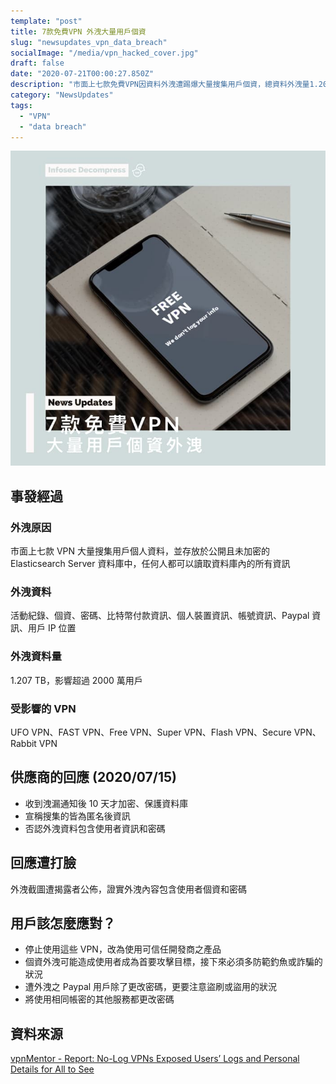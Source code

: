 ```yaml
---
template: "post"
title: 7款免費VPN 外洩大量用戶個資
slug: "newsupdates_vpn_data_breach"
socialImage: "/media/vpn_hacked_cover.jpg"
draft: false
date: "2020-07-21T00:00:27.850Z"
description: "市面上七款免費VPN因資料外洩遭踢爆大量搜集用戶個資，總資料外洩量1.207 TB，超過2000萬用戶受到影響。"
category: "NewsUpdates"
tags:
  - "VPN"
  - "data breach"
---
```


![](/media/vpn_hacked_cover.jpg)

## 事發經過

### 外洩原因

市面上七款 VPN 大量搜集用戶個人資料，並存放於公開且未加密的 Elasticsearch Server 資料庫中，任何人都可以讀取資料庫內的所有資訊

### 外洩資料

活動紀錄、個資、密碼、比特幣付款資訊、個人裝置資訊、帳號資訊、Paypal 資訊、用戶 IP 位置

### 外洩資料量

1.207 TB，影響超過 2000 萬用戶

### 受影響的 VPN

UFO VPN、FAST VPN、Free VPN、Super VPN、Flash VPN、Secure VPN、Rabbit VPN

## 供應商的回應 (2020/07/15)

- 收到洩漏通知後 10 天才加密、保護資料庫
- 宣稱搜集的皆為匿名後資訊
- 否認外洩資料包含使用者資訊和密碼

## 回應遭打臉

外洩截圖遭揭露者公佈，證實外洩內容包含使用者個資和密碼

## 用戶該怎麼應對？

- 停止使用這些 VPN，改為使用可信任開發商之產品
- 個資外洩可能造成使用者成為首要攻擊目標，接下來必須多防範釣魚或詐騙的狀況
- 遭外洩之 Paypal 用戶除了更改密碼，更要注意盜刷或盜用的狀況
- 將使用相同帳密的其他服務都更改密碼

## 資料來源

[vpnMentor - Report: No-Log VPNs Exposed Users’ Logs and Personal Details for All to See](https://www.vpnmentor.com/blog/report-free-vpns-leak/)
